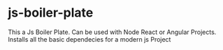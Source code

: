 # js-boiler-plate
This a Js Boiler Plate. Can be used with Node React or Angular Projects. 
Installs all the basic dependecies for a modern js Project
